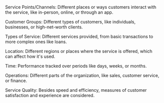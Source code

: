 Service Points/Channels: Different places or ways customers interact with the service, like in-person, online, or through an app.

Customer Groups: Different types of customers, like individuals, businesses, or high-net-worth clients.

Types of Service: Different services provided, from basic transactions to more complex ones like loans.

Location: Different regions or places where the service is offered, which can affect how it's used.

Time: Performance tracked over periods like days, weeks, or months.

Operations: Different parts of the organization, like sales, customer service, or finance.

Service Quality: Besides speed and efficiency, measures of customer satisfaction and experience are considered.